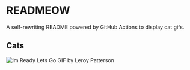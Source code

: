 # READMEOW

A self-rewriting README powered by GitHub Actions to display cat gifs.

## Cats

![Im Ready Lets Go GIF by Leroy Patterson](https://media2.giphy.com/media/CjmvTCZf2U3p09Cn0h/200.gif?cid=9acd02dajkgmni1g04r15ckip4w73ln8yfb9fh5gsdvvb974&ep=v1_gifs_search&rid=200.gif&ct=g)
